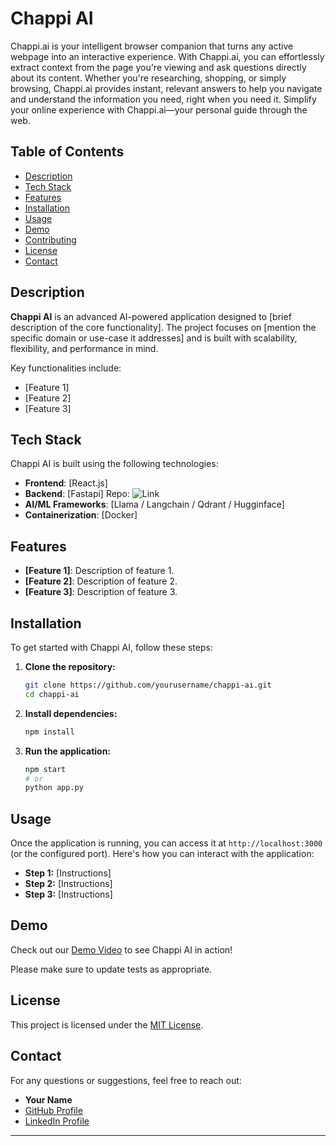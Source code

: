 

# Chappi AI

Chappi.ai is your intelligent browser companion that turns any active webpage into an interactive experience. With Chappi.ai, you can effortlessly extract context from the page you're viewing and ask questions directly about its content. Whether you're researching, shopping, or simply browsing, Chappi.ai provides instant, relevant answers to help you navigate and understand the information you need, right when you need it. Simplify your online experience with Chappi.ai—your personal guide through the web.

## Table of Contents

- [Description](#description)
- [Tech Stack](#tech-stack)
- [Features](#features)
- [Installation](#installation)
- [Usage](#usage)
- [Demo](#demo)
- [Contributing](#contributing)
- [License](#license)
- [Contact](#contact)

## Description

**Chappi AI** is an advanced AI-powered application designed to [brief description of the core functionality]. The project focuses on [mention the specific domain or use-case it addresses] and is built with scalability, flexibility, and performance in mind.

Key functionalities include:
- [Feature 1]
- [Feature 2]
- [Feature 3]

## Tech Stack

Chappi AI is built using the following technologies:

- **Frontend**: [React.js]
- **Backend**: [Fastapi] Repo: ![Link](https://github.com/ydvabhee/chappi_backend)
- **AI/ML Frameworks**: [Llama / Langchain / Qdrant / Hugginface]
- **Containerization**: [Docker]

## Features

- **[Feature 1]**: Description of feature 1.
- **[Feature 2]**: Description of feature 2.
- **[Feature 3]**: Description of feature 3.

## Installation

To get started with Chappi AI, follow these steps:

1. **Clone the repository:**
    ```bash
    git clone https://github.com/yourusername/chappi-ai.git
    cd chappi-ai
    ```

2. **Install dependencies:**
    ```bash
    npm install
    ```


4. **Run the application:**
    ```bash
    npm start
    # or
    python app.py
    ```

## Usage

Once the application is running, you can access it at `http://localhost:3000` (or the configured port). Here's how you can interact with the application:

- **Step 1:** [Instructions]
- **Step 2:** [Instructions]
- **Step 3:** [Instructions]

## Demo

Check out our [Demo Video]([https://link-to-demo.com](https://jam.dev/c/0cd2670f-0ae9-4f9c-950b-29a1adf97937)) to see Chappi AI in action!


Please make sure to update tests as appropriate.

## License

This project is licensed under the [MIT License](LICENSE).

## Contact

For any questions or suggestions, feel free to reach out:

- **Your Name** 
- [GitHub Profile](https://github.com/ydvabhee/)
- [LinkedIn Profile](https://www.linkedin.com/in/ydvabhee)

---
